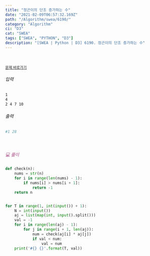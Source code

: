 ```yaml
---
title: "정곤이의 단조 증가하는 수"
date: "2021-02-09T06:57:32.169Z"
path: "/Algorithm/swea/6190/"
category: "Algorithm"
ci: "D3"
cat: "SWEA"
tags: ["SWEA", "PYTHON", "D3"]
description: "[SWEA | Python | D3] 6190. 정곤이의 단조 증가하는 수"
---
```


<br />

<a href="https://swexpertacademy.com/main/code/problem/problemDetail.do?problemLevel=3&contestProbId=AWcPjEuKAFgDFAU4&categoryId=AWcPjEuKAFgDFAU4&categoryType=CODE&problemTitle=&orderBy=FIRST_REG_DATETIME&selectCodeLang=PYTHON&select-1=3&pageSize=10&pageIndex=2"><small>문제 바로가기</small></a>

###### 입력

```sh
1
4
2 4 7 10
```

###### 출력

```sh
#1 28
```

<br />

##### <h5 style="color:#C587AE;">💻 풀이</h5>

```python
def check(n):
    nums = str(n)
    for i in range(len(nums) - 1):
        if nums[i] > nums[i + 1]:
            return -1
    return n


for T in range(1, int(input()) + 1):
    N = int(input())
    aj = list(map(int, input().split()))
    val = -1
    for i in range(len(aj) - 1):
        for j in range(i + 1, len(aj)):
            num = check(aj[i] * aj[j])
            if val < num:
                val = num
    print('#{} {}'.format(T, val))
```

